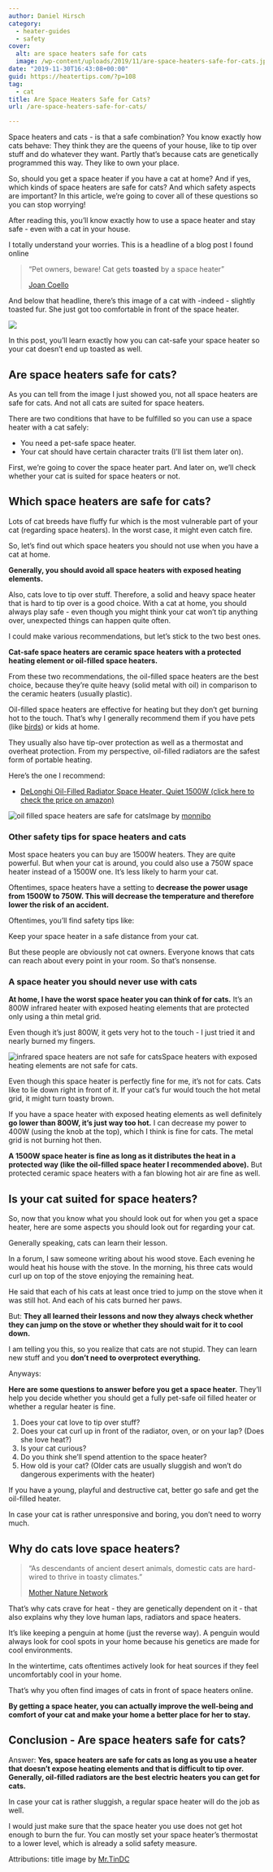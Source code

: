 ```yaml
---
author: Daniel Hirsch
category:
  - heater-guides
  - safety
cover:
  alt: are space heaters safe for cats
  image: /wp-content/uploads/2019/11/are-space-heaters-safe-for-cats.jpg
date: "2019-11-30T16:43:08+00:00"
guid: https://heatertips.com/?p=108
tag:
  - cat
title: Are Space Heaters Safe for Cats?
url: /are-space-heaters-safe-for-cats/

---
```

Space heaters and cats - is that a safe combination? You know exactly how cats behave: They think they are the queens of your house, like to tip over stuff and do whatever they want. Partly that’s because cats are genetically programmed this way. They like to own your place.

So, should you get a space heater if you have a cat at home? And if yes, which kinds of space heaters are safe for cats? And which safety aspects are important? In this article, we’re going to cover all of these questions so you can stop worrying!

After reading this, you’ll know exactly how to use a space heater and stay safe - even with a cat in your house.

I totally understand your worries. This is a headline of a blog post I found online

> “Pet owners, beware! Cat gets **toasted** by a space heater”
>
> [Joan Coello](https://soranews24.com/2014/12/05/pet-owners-beware-cat-gets-toasted-by-a-space-heater/)

And below that headline, there’s this image of a cat with -indeed - slightly toasted fur. She just got too comfortable in front of the space heater.

![](/wp-content/uploads/2019/11/cat-space-heater-burned-fur.jpg)

In this post, you’ll learn exactly how you can cat-safe your space heater so your cat doesn’t end up toasted as well.

## Are space heaters safe for cats?

As you can tell from the image I just showed you, not all space heaters are safe for cats. And not all cats are suited for space heaters.

There are two conditions that have to be fulfilled so you can use a space heater with a cat safely:

- You need a pet-safe space heater.
- Your cat should have certain character traits (I’ll list them later on).

First, we’re going to cover the space heater part. And later on, we’ll check whether your cat is suited for space heaters or not.

## Which space heaters are safe for cats?

Lots of cat breeds have fluffy fur which is the most vulnerable part of your cat (regarding space heaters). In the worst case, it might even catch fire.

So, let’s find out which space heaters you should not use when you have a cat at home.

**Generally, you should avoid all space heaters with exposed heating elements.**

Also, cats love to tip over stuff. Therefore, a solid and heavy space heater that is hard to tip over is a good choice. With a cat at home, you should always play safe - even though you might think your cat won’t tip anything over, unexpected things can happen quite often.

I could make various recommendations, but let’s stick to the two best ones.

**Cat-safe space heaters are ceramic space heaters with a protected heating element or oil-filled space heaters.**

From these two recommendations, the oil-filled space heaters are the best choice, because they’re quite heavy (solid metal with oil) in comparison to the ceramic heaters (usually plastic).

Oil-filled space heaters are effective for heating but they don’t get burning hot to the touch. That’s why I generally recommend them if you have pets (like [birds](/what-space-heaters-are-safe-for-birds/)) or kids at home.

They usually also have tip-over protection as well as a thermostat and overheat protection. From my perspective, oil-filled radiators are the safest form of portable heating.

Here’s the one I recommend:

- [DeLonghi Oil-Filled Radiator Space Heater, Quiet 1500W (click here to check the price on amazon)](https://www.amazon.com/DeLonghi-EW7707CM-ComforTemp-Portable-Oil-Filled/dp/B000TGDGLU/ref=as_li_ss_tl?keywords=oil+filled+heater&qid=1574581550&sr=8-4&linkCode=ll1&tag=heatertips-20&linkId=14e894e4a9006b3f382b39c01a1907a0&language=en_US)

![oil filled space heaters are safe for cats](/wp-content/uploads/2019/11/oil-filled-space-heaters-are-safe-for-cats.jpg)Image by [monnibo](https://flickr.com/photos/monnibo/5144528439/)

### Other safety tips for space heaters and cats

Most space heaters you can buy are 1500W heaters. They are quite powerful. But when your cat is around, you could also use a 750W space heater instead of a 1500W one. It’s less likely to harm your cat.

Oftentimes, space heaters have a setting to **decrease the power usage from 1500W to 750W. This will decrease the temperature and therefore lower the risk of an accident.**

Oftentimes, you’ll find safety tips like:

Keep your space heater in a safe distance from your cat.

But these people are obviously not cat owners. Everyone knows that cats can reach about every point in your room. So that’s nonsense.

### A space heater you should never use with cats

**At home, I have the worst space heater you can think of for cats.** It’s an 800W infrared heater with exposed heating elements that are protected only using a thin metal grid.

Even though it’s just 800W, it gets very hot to the touch - I just tried it and nearly burned my fingers.

![infrared space heaters are not safe for cats](/wp-content/uploads/2019/11/infrared-heaters-are-not-safe-for-cats.jpg)Space heaters with exposed heating elements are not safe for cats.

Even though this space heater is perfectly fine for me, it’s not for cats. Cats like to lie down right in front of it. If your cat’s fur would touch the hot metal grid, it might turn toasty brown.

If you have a space heater with exposed heating elements as well definitely **go lower than 800W, it’s just way too hot.** I can decrease my power to 400W (using the knob at the top), which I think is fine for cats. The metal grid is not burning hot then.

**A 1500W space heater is fine as long as it distributes the heat in a protected way (like the oil-filled space heater I recommended above).** But protected ceramic space heaters with a fan blowing hot air are fine as well.

## Is your cat suited for space heaters?

So, now that you know what you should look out for when you get a space heater, here are some aspects you should look out for regarding your cat.

Generally speaking, cats can learn their lesson.

In a forum, I saw someone writing about his wood stove. Each evening he would heat his house with the stove. In the morning, his three cats would curl up on top of the stove enjoying the remaining heat.

He said that each of his cats at least once tried to jump on the stove when it was still hot. And each of his cats burned her paws.

But: **They all learned their lessons and now they always check whether they can jump on the stove or whether they should wait for it to cool down.**

I am telling you this, so you realize that cats are not stupid. They can learn new stuff and you **don’t need to overprotect everything.**

Anyways:

**Here are some questions to answer before you get a space heater.** They’ll help you decide whether you should get a fully pet-safe oil filled heater or whether a regular heater is fine.

1. Does your cat love to tip over stuff?
1. Does your cat curl up in front of the radiator, oven, or on your lap? (Does she love heat?)
1. Is your cat curious?
1. Do you think she’ll spend attention to the space heater?
1. How old is your cat? (Older cats are usually sluggish and won’t do dangerous experiments with the heater)

If you have a young, playful and destructive cat, better go safe and get the oil-filled heater.

In case your cat is rather unresponsive and boring, you don’t need to worry much.  

## Why do cats love space heaters?

> “As descendants of ancient desert animals, domestic cats are hard-wired to thrive in toasty climates.”
>
> [Mother Nature Network](https://www.mnn.com/earth-matters/animals/blogs/why-do-cats-crave-warmth)

That’s why cats crave for heat - they are genetically dependent on it - that also explains why they love human laps, radiators and space heaters.

It’s like keeping a penguin at home (just the reverse way). A penguin would always look for cool spots in your home because his genetics are made for cool environments.

In the wintertime, cats oftentimes actively look for heat sources if they feel uncomfortably cool in your home.

That’s why you often find images of cats in front of space heaters online.

**By getting a space heater, you can actually improve the well-being and comfort of your cat and make your home a better place for her to stay.**  

## Conclusion - Are space heaters safe for cats?

Answer: **Yes, space heaters are safe for cats as long as you use a heater that doesn’t expose heating elements and that is difficult to tip over. Generally, oil-filled radiators are the best electric heaters you can get for cats.**

In case your cat is rather sluggish, a regular space heater will do the job as well.

I would just make sure that the space heater you use does not get hot enough to burn the fur. You can mostly set your space heater’s thermostat to a lower level, which is already a solid safety measure.

Attributions: title image by [Mr.TinDC](https://flickr.com/photos/mr_t_in_dc/3226699339/)
